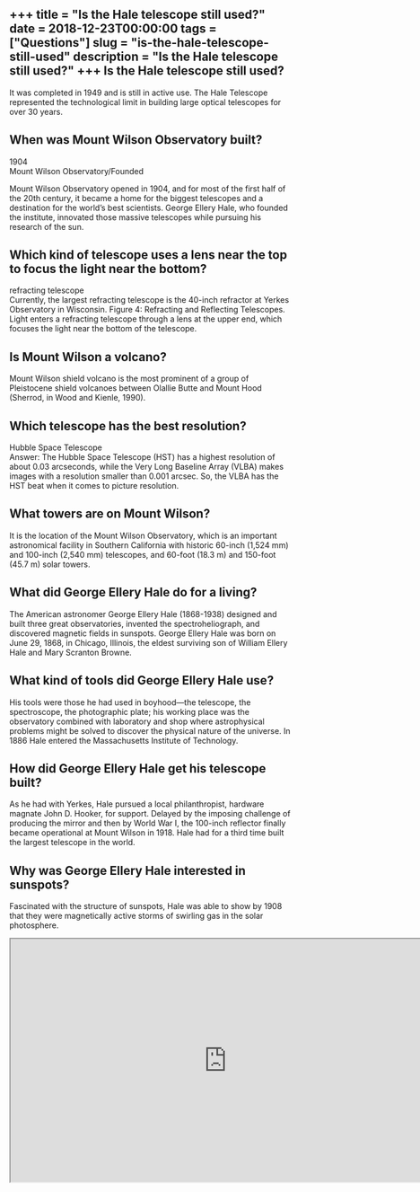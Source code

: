 +++
title = "Is the Hale telescope still used?"
date = 2018-12-23T00:00:00
tags = ["Questions"]
slug = "is-the-hale-telescope-still-used"
description = "Is the Hale telescope still used?"
+++
Is the Hale telescope still used?
---------------------------------

It was completed in 1949 and is still in active use. The Hale Telescope represented the technological limit in building large optical telescopes for over 30 years.

When was Mount Wilson Observatory built?
----------------------------------------

1904  
Mount Wilson Observatory/Founded

Mount Wilson Observatory opened in 1904, and for most of the first half of the 20th century, it became a home for the biggest telescopes and a destination for the world’s best scientists. George Ellery Hale, who founded the institute, innovated those massive telescopes while pursuing his research of the sun.

Which kind of telescope uses a lens near the top to focus the light near the bottom?
------------------------------------------------------------------------------------

refracting telescope  
Currently, the largest refracting telescope is the 40-inch refractor at Yerkes Observatory in Wisconsin. Figure 4: Refracting and Reflecting Telescopes. Light enters a refracting telescope through a lens at the upper end, which focuses the light near the bottom of the telescope.

Is Mount Wilson a volcano?
--------------------------

Mount Wilson shield volcano is the most prominent of a group of Pleistocene shield volcanoes between Olallie Butte and Mount Hood (Sherrod, in Wood and Kienle, 1990).

Which telescope has the best resolution?
----------------------------------------

Hubble Space Telescope  
Answer: The Hubble Space Telescope (HST) has a highest resolution of about 0.03 arcseconds, while the Very Long Baseline Array (VLBA) makes images with a resolution smaller than 0.001 arcsec. So, the VLBA has the HST beat when it comes to picture resolution.

What towers are on Mount Wilson?
--------------------------------

It is the location of the Mount Wilson Observatory, which is an important astronomical facility in Southern California with historic 60-inch (1,524 mm) and 100-inch (2,540 mm) telescopes, and 60-foot (18.3 m) and 150-foot (45.7 m) solar towers.

What did George Ellery Hale do for a living?
--------------------------------------------

The American astronomer George Ellery Hale (1868-1938) designed and built three great observatories, invented the spectroheliograph, and discovered magnetic fields in sunspots. George Ellery Hale was born on June 29, 1868, in Chicago, Illinois, the eldest surviving son of William Ellery Hale and Mary Scranton Browne.

What kind of tools did George Ellery Hale use?
----------------------------------------------

His tools were those he had used in boyhood—the telescope, the spectroscope, the photographic plate; his working place was the observatory combined with laboratory and shop where astrophysical problems might be solved to discover the physical nature of the universe. In 1886 Hale entered the Massachusetts Institute of Technology.

How did George Ellery Hale get his telescope built?
---------------------------------------------------

As he had with Yerkes, Hale pursued a local philanthropist, hardware magnate John D. Hooker, for support. Delayed by the imposing challenge of producing the mirror and then by World War I, the 100-inch reflector finally became operational at Mount Wilson in 1918. Hale had for a third time built the largest telescope in the world.

Why was George Ellery Hale interested in sunspots?
--------------------------------------------------

Fascinated with the structure of sunspots, Hale was able to show by 1908 that they were magnetically active storms of swirling gas in the solar photosphere.

<iframe allow="accelerometer; autoplay; clipboard-write; encrypted-media; gyroscope; picture-in-picture" allowfullscreen="" class="__youtube_prefs__  epyt-is-override  no-lazyload" data-no-lazy="1" data-origheight="433" data-origwidth="770" data-skipgform_ajax_framebjll="" height="433" id="_ytid_75751" loading="lazy" src="https://www.youtube.com/embed/7H8MSnggQdE?enablejsapi=1&autoplay=0&cc_load_policy=0&cc_lang_pref=&iv_load_policy=1&loop=0&modestbranding=0&rel=1&fs=1&playsinline=0&autohide=2&theme=dark&color=red&controls=1&" title="YouTube player" width="770"></iframe>